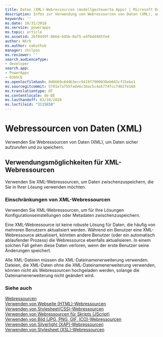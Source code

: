 ```yaml
---
title: Daten (XML)-Webressourcen (modellgesteuerte Apps) | Microsoft Docs
description: Infos zur Verwendung von Webressourcen von Daten (XML), um Daten sicher aufzurufen und zu speichern.
keywords: ''
ms.date: 10/31/2018
ms.service: powerapps
ms.topic: article
ms.assetid: 2bf0d49f-8b6d-6d5b-0af5-edf6dd485fed
author: Nkrb
ms.author: nabuthuk
manager: shilpas
ms.reviewer: ''
search.audienceType:
- developer
search.app:
- PowerApps
- D365CE
ms.openlocfilehash: 8d6669c644b3ecc9419f7900030eb663cf25ebe1
ms.sourcegitcommit: 5701e7a755fade6c3bac5c4a5774fcc74627e168
ms.translationtype: HT
ms.contentlocale: de-DE
ms.lasthandoff: 03/10/2020
ms.locfileid: "3115650"
---
```

# <a name="data-xml-web-resources"></a>Webressourcen von Daten (XML)

<!-- https://docs.microsoft.com/dynamics365/customer-engagement/developer/data-xml-web-resources -->

Verwenden Sie Webressourcen von Daten (XML), um Daten sicher aufzurufen und zu speichern.  
  
## <a name="capabilities-of-xml-web-resources"></a>Verwendungsmöglichkeiten für XML-Webressourcen  
 Verwenden Sie XML-Webressourcen, um Daten zwischenzuspeichern, die Sie in Ihrer Lösung verwenden möchten.  
  
### <a name="limitations-of-xml-web-resources"></a>Einschränkungen von XML-Webressourcen  
 Verwenden Sie XML-Webressourcen, um für Ihre Lösungen Konfigurationseinstellungen oder Metadaten zwischenzuspeichern.  
  
 Eine XML-Webressource ist keine robuste Lösung für Daten, die häufig von mehreren Benutzern aktualisiert werden. Während ein Benutzer eine XML-Webressource aktualisiert, könnten andere Benutzer (oder ein automatisch ablaufender Prozess) die Webressource ebenfalls aktualisieren. In einem solchen Fall gehen diese Daten verloren, wenn der erste Benutzer seine Änderungen speichert.  
  
 Alle XML-Dateien müssen die XML-Dateinamenerweiterung verwenden. Dateien, die XML-Daten ohne die XML-Dateinamenerweiterung verwenden, können nicht als Webressourcen hochgeladen werden, solange die Dateinamenerweiterung nicht geändert wird.  
  
### <a name="see-also"></a>Siehe auch  
 [Webressourcen](web-resources.md)   
 [Verwenden von Webseite (HTML)-Webressourcen](webpage-html-web-resources.md)   
 [Verwenden von Stylesheet(CSS)-Webressourcen](css-web-resources.md)   
 [Verwenden von Webressourcen für Skripts (JScript)](script-jscript-web-resources.md)   
 [Verwenden von Bild (JPG, PNG, GIF, ICO)-Webressourcen](image-web-resources.md)   
 [Verwenden von Silverlight (XAP)-Webressourcen](/dynamics365/customer-engagement/developer/silverlight-xap-web-resources)<br/>   <!-- TODO need to update the relevant link from the powerapps repo-->
 [Verwenden von Stylesheet (XSL)-Webressourcen](/dynamics365/customer-engagement/developer/stylesheet-xsl-web-resources) <!-- TODO need to update the relevant link from the powerapps repo-->
